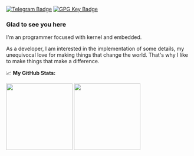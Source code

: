 [![Telegram Badge](https://img.shields.io/badge/-Telegram-0088cc?style=flat-square&logo=Telegram&logoColor=white)](https://t.me/sanpeqf)
[![GPG Key Badge](https://img.shields.io/badge/GPG-Key-green)](https://github.com/sanpeqf.gpg)

### Glad to see you here

I'm an programmer focused with kernel and embedded.

As a developer, I am interested in the implementation of some details, my unequivocal love for making things that change the world. That's why I like to make things that make a difference.

📈 **My GitHub Stats:**

<p>
  <img height="180em" src="https://github-readme-stats.vercel.app/api/?username=sanpeqf&show_icons=true&count_private=true&include_all_commits=true" />
  <img height="180em" src="https://github-readme-stats.vercel.app/api/top-langs/?username=sanpeqf&exclude_repo=KNN-Image-Classification&show_icons=true&hide_border=true&layout=compact&langs_count=8"/>
</p>
